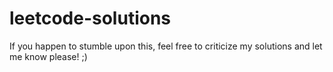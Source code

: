 # leetcode-solutions

If you happen to stumble upon this, feel free to criticize my solutions and let me know please! ;)

